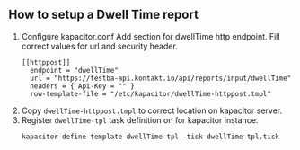 ## How to setup a Dwell Time report

1. Configure kapacitor.conf
    Add section for dwellTime http endpoint. Fill correct values for url and security header.
    ```
    [[httppost]]
      endpoint = "dwellTime"
      url = "https://testba-api.kontakt.io/api/reports/input/dwellTime"
      headers = { Api-Key = "" }
      row-template-file = "/etc/kapacitor/dwellTime-httppost.tmpl"
    ```
2. Copy ``dwellTime-httppost.tmpl`` to correct location on kapacitor server.
3. Register ``dwellTime-tpl`` task definition on for kapacitor instance.
    ```
    kapacitor define-template dwellTime-tpl -tick dwellTime-tpl.tick
    ``` 